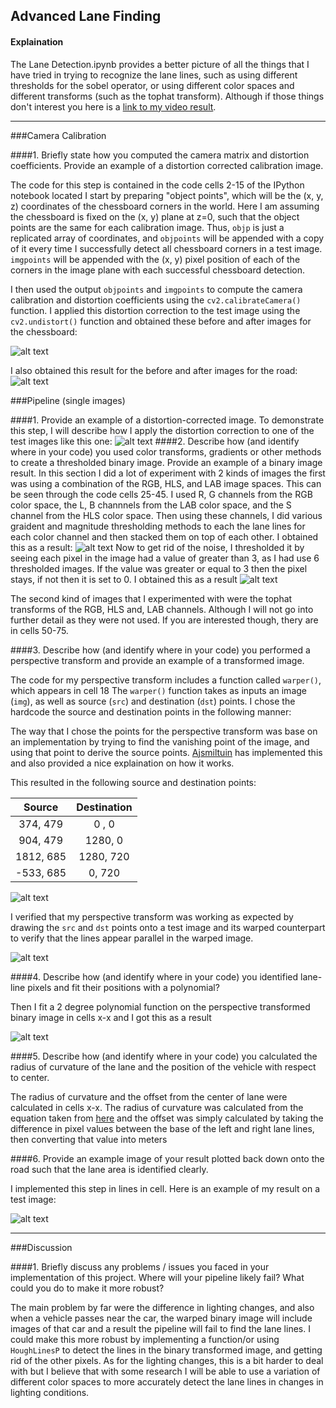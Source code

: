 ## Advanced Lane Finding

#### Explaination
The Lane Detection.ipynb provides a better picture of all the things that I have tried in trying to recognize the lane lines, such as using different thresholds for the sobel operator, or using different color spaces and different transforms (such as the tophat transform). Although if those things don't interest you here is a [link to my video result](https://youtu.be/TjinyUHjR_8).

[//]: # (Image References)

[image1]: ./README_images/road_calibration.png "Chessboard Transformed"
[image2]: ./README_images/chessboard_calibration.png "Road Transformed"
[image3]: ./README_images/stacked_image.png "Stacked Image"
[image4]: ./README_images/thresholded_stacked_image.png "Thresholded Stacked Image"
[image5]: ./README_images/perspective_transformed_points.png "Thresholded Stacked Image"
[image6]: ./README_images/perspective_transformed_binary.png "Binary Stacked Image"
[image7]: ./README_images/binary_fitted_lanes.png "Binary Fitted Lane Image"
[image8]: ./README_images/filled_lane_line.png "Filled Lane Line"


---
###Camera Calibration

####1. Briefly state how you computed the camera matrix and distortion coefficients. Provide an example of a distortion corrected calibration image.

The code for this step is contained in the code cells 2-15 of the IPython notebook located 
I start by preparing "object points", which will be the (x, y, z) coordinates of the chessboard corners in the world. Here I am assuming the chessboard is fixed on the (x, y) plane at z=0, such that the object points are the same for each calibration image.  Thus, `objp` is just a replicated array of coordinates, and `objpoints` will be appended with a copy of it every time I successfully detect all chessboard corners in a test image.  `imgpoints` will be appended with the (x, y) pixel position of each of the corners in the image plane with each successful chessboard detection.  

I then used the output `objpoints` and `imgpoints` to compute the camera calibration and distortion coefficients using the `cv2.calibrateCamera()` function.  I applied this distortion correction to the test image using the `cv2.undistort()` function and obtained these before and after images for the chessboard: 

![alt text][image1]

I also obtained this result for the before and after images for the road:
![alt text][image2]


###Pipeline (single images)

####1. Provide an example of a distortion-corrected image.
To demonstrate this step, I will describe how I apply the distortion correction to one of the test images like this one:
![alt text][image2]
####2. Describe how (and identify where in your code) you used color transforms, gradients or other methods to create a thresholded binary image.  Provide an example of a binary image result.
In this section I did a lot of experiment with 2 kinds of images the first was using a combination of the RGB, HLS, and LAB image spaces. This can be seen through the code cells 25-45. I used R, G channels from the RGB color space, the L, B channnels from the LAB color space, and the S channel from the HLS color space. Then using these channels, I did various graident and magnitude thresholding methods to each the lane lines for each color channel and then stacked them on top of each other. I obtained this as a result:
![alt text][image3]
Now to get rid of the noise, I thresholded it by seeing each pixel in the image had a value of greater than 3, as I had use 6 thresholded images. If the value was greater or equal to 3 then the pixel stays, if not then it is set to 0. I obtained this as a result
![alt text][image4]

The second kind of images that I experimented with were the tophat transforms of the RGB, HLS and, LAB channels. Although I will not go into further detail as they were not used. If you are interested though, thery are in cells 50-75.

####3. Describe how (and identify where in your code) you performed a perspective transform and provide an example of a transformed image.

The code for my perspective transform includes a function called `warper()`, which appears in cell 18   The `warper()` function takes as inputs an image (`img`), as well as source (`src`) and destination (`dst`) points.  I chose the hardcode the source and destination points in the following manner:

The way that I chose the points for the perspective transform was base on an implementation by trying to find the vanishing point of the image, and using that point to derive the source points. [Ajsmiltuin](https://github.com/ajsmilutin/CarND-Advanced-Lane-Lines) has implemented this and also provided a nice explaination on how it works.

This resulted in the following source and destination points:

| Source        | Destination   | 
|:-------------:|:-------------:| 
| 374, 479      | 0  , 0        | 
| 904, 479      | 1280, 0      |
| 1812, 685     | 1280, 720      |
| -533, 685      | 0, 720|

![alt text][image5]


I verified that my perspective transform was working as expected by drawing the `src` and `dst` points onto a test image and its warped counterpart to verify that the lines appear parallel in the warped image.

![alt text][image6]

####4. Describe how (and identify where in your code) you identified lane-line pixels and fit their positions with a polynomial?

Then I fit a 2 degree polynomial function on the perspective transformed binary image in cells x-x and I got this as a result


![alt text][image7]

####5. Describe how (and identify where in your code) you calculated the radius of curvature of the lane and the position of the vehicle with respect to center.

The radius of curvature and the offset from the center of lane were calculated in cells x-x. The radius of curvature was calculated from the equation taken from [here](http://www.intmath.com/applications-differentiation/8-radius-curvature.php) and the offset was simply calculated by taking the difference in pixel values between the base of the left and right lane lines, then converting that value into meters

####6. Provide an example image of your result plotted back down onto the road such that the lane area is identified clearly.

I implemented this step in lines in cell.  Here is an example of my result on a test image:

![alt text][image8]


---

###Discussion

####1. Briefly discuss any problems / issues you faced in your implementation of this project.  Where will your pipeline likely fail?  What could you do to make it more robust?

The main problem by far were the difference in lighting changes, and also when a vehicle passes near the car, the warped binary image will include images of that car and a result the pipeline will fail to find the lane lines. I could make this more robust by implementing a function/or using `HoughLinesP` to detect the lines in the binary transformed image, and getting rid of the other pixels. As for the lighting changes, this is a bit harder to deal with but I believe that with some research I will be able to use a variation of different color spaces to more accurately detect the lane lines in changes in lighting conditions. 

